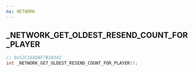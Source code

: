 ```yaml
---
ns: NETWORK
---
```

## _NETWORK_GET_OLDEST_RESEND_COUNT_FOR_PLAYER

```c
// 0x52C1EADAF7B10302
int _NETWORK_GET_OLDEST_RESEND_COUNT_FOR_PLAYER();
```

